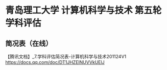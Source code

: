 # 青岛理工大学 计算机科学与技术 第五轮学科评估

## 简况表（在线）
【腾讯文档】_7.学科评估简况表-计算机科学与技术201124V1
https://docs.qq.com/doc/DT1JHZElNUVVkUElJ
